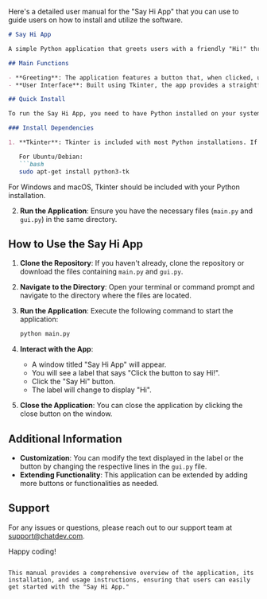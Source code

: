Here's a detailed user manual for the "Say Hi App" that you can use to guide users on how to install and utilize the software.

```markdown
# Say Hi App

A simple Python application that greets users with a friendly "Hi!" through a graphical user interface (GUI).

## Main Functions

- **Greeting**: The application features a button that, when clicked, updates the displayed message to "Hi".
- **User Interface**: Built using Tkinter, the app provides a straightforward interface with a label and a button.

## Quick Install

To run the Say Hi App, you need to have Python installed on your system. You can download it from [python.org](https://www.python.org/downloads/).

### Install Dependencies

1. **Tkinter**: Tkinter is included with most Python installations. If you don't have it, you can install it using the following command:

   For Ubuntu/Debian:
   ```bash
   sudo apt-get install python3-tk
   ```

   For Windows and macOS, Tkinter should be included with your Python installation.

2. **Run the Application**: Ensure you have the necessary files (`main.py` and `gui.py`) in the same directory.

## How to Use the Say Hi App

1. **Clone the Repository**: If you haven't already, clone the repository or download the files containing `main.py` and `gui.py`.

2. **Navigate to the Directory**: Open your terminal or command prompt and navigate to the directory where the files are located.

3. **Run the Application**: Execute the following command to start the application:
   ```bash
   python main.py
   ```

4. **Interact with the App**:
   - A window titled "Say Hi App" will appear.
   - You will see a label that says "Click the button to say Hi!".
   - Click the "Say Hi" button.
   - The label will change to display "Hi".

5. **Close the Application**: You can close the application by clicking the close button on the window.

## Additional Information

- **Customization**: You can modify the text displayed in the label or the button by changing the respective lines in the `gui.py` file.
- **Extending Functionality**: This application can be extended by adding more buttons or functionalities as needed.

## Support

For any issues or questions, please reach out to our support team at [support@chatdev.com](mailto:support@chatdev.com).

Happy coding!
```

This manual provides a comprehensive overview of the application, its installation, and usage instructions, ensuring that users can easily get started with the "Say Hi App."